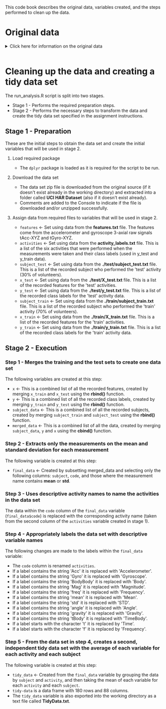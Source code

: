 This code book describes the original data, variables created, and the steps performed to clean up the data.

# Original data
<details><summary>Click here for information on the original data</summary>
<p>
  
## Original data source

The assignment is based on data collected from the accelerometers from the Samsung Galaxy S smartphone. A full description is available at the site where the data was obtained:

http://archive.ics.uci.edu/ml/datasets/Human+Activity+Recognition+Using+Smartphones 

The data for the assignment can be found here:

https://d396qusza40orc.cloudfront.net/getdata%2Fprojectfiles%2FUCI%20HAR%20Dataset.zip


## Original data details

The experiments have been carried out with a group of 30 volunteers within an age bracket of 19-48 years. Each person performed six activities (WALKING, WALKING_UPSTAIRS, WALKING_DOWNSTAIRS, SITTING, STANDING, LAYING) wearing a smartphone (Samsung Galaxy S II) on the waist. Using its embedded accelerometer and gyroscope, we captured 3-axial linear acceleration and 3-axial angular velocity at a constant rate of 50Hz. The experiments have been video-recorded to label the data manually. The obtained dataset has been randomly partitioned into two sets, where 70% of the volunteers was selected for generating the training data and 30% the test data. 

The sensor signals (accelerometer and gyroscope) were pre-processed by applying noise filters and then sampled in fixed-width sliding windows of 2.56 sec and 50% overlap (128 readings/window). The sensor acceleration signal, which has gravitational and body motion components, was separated using a Butterworth low-pass filter into body acceleration and gravity. The gravitational force is assumed to have only low frequency components, therefore a filter with 0.3 Hz cutoff frequency was used. From each window, a vector of features was obtained by calculating variables from the time and frequency domain. See 'features_info.txt' for more details. 

For each record it is provided:

- Triaxial acceleration from the accelerometer (total acceleration) and the estimated body acceleration.
- Triaxial Angular velocity from the gyroscope. 
- A 561-feature vector with time and frequency domain variables. 
- Its activity label. 
- An identifier of the subject who carried out the experiment.

#### Notes: 
- Features are normalized and bounded within [-1,1].
- Each feature vector is a row on the text file.


## Feature Selection
<details><summary>Click here for details of the feature selection</summary>
<p>

The features selected for this database come from the accelerometer and gyroscope 3-axial raw signals tAcc-XYZ and tGyro-XYZ. These time domain signals (prefix 't' to denote time) were captured at a constant rate of 50 Hz. Then they were filtered using a median filter and a 3rd order low pass Butterworth filter with a corner frequency of 20 Hz to remove noise. Similarly, the acceleration signal was then separated into body and gravity acceleration signals (tBodyAcc-XYZ and tGravityAcc-XYZ) using another low pass Butterworth filter with a corner frequency of 0.3 Hz. 

Subsequently, the body linear acceleration and angular velocity were derived in time to obtain Jerk signals (tBodyAccJerk-XYZ and tBodyGyroJerk-XYZ). Also the magnitude of these three-dimensional signals were calculated using the Euclidean norm (tBodyAccMag, tGravityAccMag, tBodyAccJerkMag, tBodyGyroMag, tBodyGyroJerkMag). 

Finally a Fast Fourier Transform (FFT) was applied to some of these signals producing fBodyAcc-XYZ, fBodyAccJerk-XYZ, fBodyGyro-XYZ, fBodyAccJerkMag, fBodyGyroMag, fBodyGyroJerkMag. (Note the 'f' to indicate frequency domain signals). 

These signals were used to estimate variables of the feature vector for each pattern:  
'-XYZ' is used to denote 3-axial signals in the X, Y and Z directions.

tBodyAcc-XYZ<br/>
tGravityAcc-XYZ<br/>
tBodyAccJerk-XYZ<br/>
tBodyGyro-XYZ<br/>
tBodyGyroJerk-XYZ<br/>
tBodyAccMag<br/>
tGravityAccMag<br/>
tBodyAccJerkMag<br/>
tBodyGyroMag<br/>
tBodyGyroJerkMag<br/>
fBodyAcc-XYZ<br/>
fBodyAccJerk-XYZ<br/>
fBodyGyro-XYZ<br/>
fBodyAccMag<br/>
fBodyAccJerkMag<br/>
fBodyGyroMag<br/>
fBodyGyroJerkMag<br/>

The set of variables that were estimated from these signals are: 

mean(): Mean value <br/>
std(): Standard deviation <br/>
mad(): Median absolute deviation <br/>
max(): Largest value in array <br/>
min(): Smallest value in array <br/>
sma(): Signal magnitude area <br/>
energy(): Energy measure. Sum of the squares divided by the number of values. <br/>
iqr(): Interquartile range <br/>
entropy(): Signal entropy <br/>
arCoeff(): Autorregresion coefficients with Burg order equal to 4 <br/>
correlation(): correlation coefficient between two signals <br/>
maxInds(): index of the frequency component with largest magnitude <br/>
meanFreq(): Weighted average of the frequency components to obtain a mean frequency <br/>
skewness(): skewness of the frequency domain signal <br/>
kurtosis(): kurtosis of the frequency domain signal <br/>
bandsEnergy(): Energy of a frequency interval within the 64 bins of the FFT of each window. <br/>
angle(): Angle between to vectors. <br/>

Additional vectors obtained by averaging the signals in a signal window sample. These are used on the angle() variable:

gravityMean <br/>
tBodyAccMean <br/>
tBodyAccJerkMean <br/>
tBodyGyroMean <br/>
tBodyGyroJerkMean <br/>

**<details><summary>Click here for the list of activity labels</summary>**
<p>
  
**Activity labels**

1 WALKING  <br/>
2 WALKING_UPSTAIRS <br/>
3 WALKING_DOWNSTAIRS <br/>
4 SITTING <br/>
5 STANDING <br/>
6 LAYING <br/>

</p>
</details>

**<details><summary>Click here for the complete list of variables of each feature vector</summary>**
<p>

**Feature variables**

1 tBodyAcc-mean()-X                              <br/>
2 tBodyAcc-mean()-Y                              <br/>
3 tBodyAcc-mean()-Z                              <br/>
4 tBodyAcc-std()-X                               <br/>
5 tBodyAcc-std()-Y                               <br/>
6 tBodyAcc-std()-Z                               <br/>
7 tBodyAcc-mad()-X                               <br/>
8 tBodyAcc-mad()-Y                               <br/>
9 tBodyAcc-mad()-Z                               <br/>
10 tBodyAcc-max()-X                              <br/>
11 tBodyAcc-max()-Y                              <br/>
12 tBodyAcc-max()-Z                              <br/>
13 tBodyAcc-min()-X                              <br/>
14 tBodyAcc-min()-Y                              <br/>
15 tBodyAcc-min()-Z                              <br/>
16 tBodyAcc-sma()                                <br/>
17 tBodyAcc-energy()-X                           <br/>
18 tBodyAcc-energy()-Y                           <br/>
19 tBodyAcc-energy()-Z                           <br/>
20 tBodyAcc-iqr()-X                              <br/>
21 tBodyAcc-iqr()-Y                              <br/>
22 tBodyAcc-iqr()-Z                              <br/>
23 tBodyAcc-entropy()-X                          <br/>
24 tBodyAcc-entropy()-Y                          <br/>
25 tBodyAcc-entropy()-Z                          <br/>
26 tBodyAcc-arCoeff()-X,1                        <br/>
27 tBodyAcc-arCoeff()-X,2                        <br/>
28 tBodyAcc-arCoeff()-X,3                        <br/>
29 tBodyAcc-arCoeff()-X,4                        <br/>
30 tBodyAcc-arCoeff()-Y,1                        <br/>
31 tBodyAcc-arCoeff()-Y,2                        <br/>
32 tBodyAcc-arCoeff()-Y,3                        <br/>
33 tBodyAcc-arCoeff()-Y,4                        <br/>
34 tBodyAcc-arCoeff()-Z,1                        <br/>
35 tBodyAcc-arCoeff()-Z,2                        <br/>
36 tBodyAcc-arCoeff()-Z,3                        <br/>
37 tBodyAcc-arCoeff()-Z,4                        <br/>
38 tBodyAcc-correlation()-X,Y                    <br/>
39 tBodyAcc-correlation()-X,Z                    <br/>
40 tBodyAcc-correlation()-Y,Z                    <br/>
41 tGravityAcc-mean()-X                          <br/>
42 tGravityAcc-mean()-Y                          <br/>
43 tGravityAcc-mean()-Z                          <br/>
44 tGravityAcc-std()-X                           <br/>
45 tGravityAcc-std()-Y                           <br/>
46 tGravityAcc-std()-Z                           <br/>
47 tGravityAcc-mad()-X                           <br/>
48 tGravityAcc-mad()-Y                           <br/>
49 tGravityAcc-mad()-Z                           <br/>
50 tGravityAcc-max()-X                           <br/>
51 tGravityAcc-max()-Y                           <br/>
52 tGravityAcc-max()-Z                           <br/>
53 tGravityAcc-min()-X                           <br/>
54 tGravityAcc-min()-Y                           <br/>
55 tGravityAcc-min()-Z                           <br/>
56 tGravityAcc-sma()                             <br/>
57 tGravityAcc-energy()-X                        <br/>
58 tGravityAcc-energy()-Y                        <br/>
59 tGravityAcc-energy()-Z                        <br/>
60 tGravityAcc-iqr()-X                           <br/>
61 tGravityAcc-iqr()-Y                           <br/>
62 tGravityAcc-iqr()-Z                           <br/>
63 tGravityAcc-entropy()-X                       <br/>
64 tGravityAcc-entropy()-Y                       <br/>
65 tGravityAcc-entropy()-Z                       <br/>
66 tGravityAcc-arCoeff()-X,1                     <br/>
67 tGravityAcc-arCoeff()-X,2                     <br/>
68 tGravityAcc-arCoeff()-X,3                     <br/>
69 tGravityAcc-arCoeff()-X,4                     <br/>
70 tGravityAcc-arCoeff()-Y,1                     <br/>
71 tGravityAcc-arCoeff()-Y,2                     <br/>
72 tGravityAcc-arCoeff()-Y,3                     <br/>
73 tGravityAcc-arCoeff()-Y,4                     <br/>
74 tGravityAcc-arCoeff()-Z,1                     <br/>
75 tGravityAcc-arCoeff()-Z,2                     <br/>
76 tGravityAcc-arCoeff()-Z,3                     <br/>
77 tGravityAcc-arCoeff()-Z,4                     <br/>
78 tGravityAcc-correlation()-X,Y                 <br/>
79 tGravityAcc-correlation()-X,Z                 <br/>
80 tGravityAcc-correlation()-Y,Z                 <br/>
81 tBodyAccJerk-mean()-X                         <br/>
82 tBodyAccJerk-mean()-Y                         <br/>
83 tBodyAccJerk-mean()-Z                         <br/>
84 tBodyAccJerk-std()-X                          <br/>
85 tBodyAccJerk-std()-Y                          <br/>
86 tBodyAccJerk-std()-Z                          <br/>
87 tBodyAccJerk-mad()-X                          <br/>
88 tBodyAccJerk-mad()-Y                          <br/>
89 tBodyAccJerk-mad()-Z                          <br/>
90 tBodyAccJerk-max()-X                          <br/>
91 tBodyAccJerk-max()-Y                          <br/>
92 tBodyAccJerk-max()-Z                          <br/>
93 tBodyAccJerk-min()-X                          <br/>
94 tBodyAccJerk-min()-Y                          <br/>
95 tBodyAccJerk-min()-Z                          <br/>
96 tBodyAccJerk-sma()                            <br/>
97 tBodyAccJerk-energy()-X                       <br/>
98 tBodyAccJerk-energy()-Y                       <br/>
99 tBodyAccJerk-energy()-Z                       <br/>
100 tBodyAccJerk-iqr()-X                         <br/>
101 tBodyAccJerk-iqr()-Y                         <br/>
102 tBodyAccJerk-iqr()-Z                         <br/>
103 tBodyAccJerk-entropy()-X                     <br/>
104 tBodyAccJerk-entropy()-Y                     <br/>
105 tBodyAccJerk-entropy()-Z                     <br/>
106 tBodyAccJerk-arCoeff()-X,1                   <br/>
107 tBodyAccJerk-arCoeff()-X,2                   <br/>
108 tBodyAccJerk-arCoeff()-X,3                   <br/>
109 tBodyAccJerk-arCoeff()-X,4                   <br/>
110 tBodyAccJerk-arCoeff()-Y,1                   <br/>
111 tBodyAccJerk-arCoeff()-Y,2                   <br/>
112 tBodyAccJerk-arCoeff()-Y,3                   <br/>
113 tBodyAccJerk-arCoeff()-Y,4                   <br/>
114 tBodyAccJerk-arCoeff()-Z,1                   <br/>
115 tBodyAccJerk-arCoeff()-Z,2                   <br/>
116 tBodyAccJerk-arCoeff()-Z,3                   <br/>
117 tBodyAccJerk-arCoeff()-Z,4                   <br/>
118 tBodyAccJerk-correlation()-X,Y               <br/>
119 tBodyAccJerk-correlation()-X,Z               <br/>
120 tBodyAccJerk-correlation()-Y,Z               <br/>
121 tBodyGyro-mean()-X                           <br/>
122 tBodyGyro-mean()-Y                           <br/>
123 tBodyGyro-mean()-Z                           <br/>
124 tBodyGyro-std()-X                            <br/>
125 tBodyGyro-std()-Y                            <br/>
126 tBodyGyro-std()-Z                            <br/>
127 tBodyGyro-mad()-X                            <br/>
128 tBodyGyro-mad()-Y                            <br/>
129 tBodyGyro-mad()-Z                            <br/>
130 tBodyGyro-max()-X                            <br/>
131 tBodyGyro-max()-Y                            <br/>
132 tBodyGyro-max()-Z                            <br/>
133 tBodyGyro-min()-X                            <br/>
134 tBodyGyro-min()-Y                            <br/>
135 tBodyGyro-min()-Z                            <br/>
136 tBodyGyro-sma()                              <br/>
137 tBodyGyro-energy()-X                         <br/>
138 tBodyGyro-energy()-Y                         <br/>
139 tBodyGyro-energy()-Z                         <br/>
140 tBodyGyro-iqr()-X                            <br/>
141 tBodyGyro-iqr()-Y                            <br/>
142 tBodyGyro-iqr()-Z                            <br/>
143 tBodyGyro-entropy()-X                        <br/>
144 tBodyGyro-entropy()-Y                        <br/>
145 tBodyGyro-entropy()-Z                        <br/>
146 tBodyGyro-arCoeff()-X,1                      <br/>
147 tBodyGyro-arCoeff()-X,2                      <br/>
148 tBodyGyro-arCoeff()-X,3                      <br/>
149 tBodyGyro-arCoeff()-X,4                      <br/>
150 tBodyGyro-arCoeff()-Y,1                      <br/>
151 tBodyGyro-arCoeff()-Y,2                      <br/>
152 tBodyGyro-arCoeff()-Y,3                      <br/>
153 tBodyGyro-arCoeff()-Y,4                      <br/>
154 tBodyGyro-arCoeff()-Z,1                      <br/>
155 tBodyGyro-arCoeff()-Z,2                      <br/>
156 tBodyGyro-arCoeff()-Z,3                      <br/>
157 tBodyGyro-arCoeff()-Z,4                      <br/>
158 tBodyGyro-correlation()-X,Y                  <br/>
159 tBodyGyro-correlation()-X,Z                  <br/>
160 tBodyGyro-correlation()-Y,Z                  <br/>
161 tBodyGyroJerk-mean()-X                       <br/>
162 tBodyGyroJerk-mean()-Y                       <br/>
163 tBodyGyroJerk-mean()-Z                       <br/>
164 tBodyGyroJerk-std()-X                        <br/>
165 tBodyGyroJerk-std()-Y                        <br/>
166 tBodyGyroJerk-std()-Z                        <br/>
167 tBodyGyroJerk-mad()-X                        <br/>
168 tBodyGyroJerk-mad()-Y                        <br/>
169 tBodyGyroJerk-mad()-Z                        <br/>
170 tBodyGyroJerk-max()-X                        <br/>
171 tBodyGyroJerk-max()-Y                        <br/>
172 tBodyGyroJerk-max()-Z                        <br/>
173 tBodyGyroJerk-min()-X                        <br/>
174 tBodyGyroJerk-min()-Y                        <br/>
175 tBodyGyroJerk-min()-Z                        <br/>
176 tBodyGyroJerk-sma()                          <br/>
177 tBodyGyroJerk-energy()-X                     <br/>
178 tBodyGyroJerk-energy()-Y                     <br/>
179 tBodyGyroJerk-energy()-Z                     <br/>
180 tBodyGyroJerk-iqr()-X                        <br/>
181 tBodyGyroJerk-iqr()-Y                        <br/>
182 tBodyGyroJerk-iqr()-Z                        <br/>
183 tBodyGyroJerk-entropy()-X                    <br/>
184 tBodyGyroJerk-entropy()-Y                    <br/>
185 tBodyGyroJerk-entropy()-Z                    <br/>
186 tBodyGyroJerk-arCoeff()-X,1                  <br/>
187 tBodyGyroJerk-arCoeff()-X,2                  <br/>
188 tBodyGyroJerk-arCoeff()-X,3                  <br/>
189 tBodyGyroJerk-arCoeff()-X,4                  <br/>
190 tBodyGyroJerk-arCoeff()-Y,1                  <br/>
191 tBodyGyroJerk-arCoeff()-Y,2                  <br/>
192 tBodyGyroJerk-arCoeff()-Y,3                  <br/>
193 tBodyGyroJerk-arCoeff()-Y,4                  <br/>
194 tBodyGyroJerk-arCoeff()-Z,1                  <br/>
195 tBodyGyroJerk-arCoeff()-Z,2                  <br/>
196 tBodyGyroJerk-arCoeff()-Z,3                  <br/>
197 tBodyGyroJerk-arCoeff()-Z,4                  <br/>
198 tBodyGyroJerk-correlation()-X,Y              <br/>
199 tBodyGyroJerk-correlation()-X,Z              <br/>
200 tBodyGyroJerk-correlation()-Y,Z              <br/>
201 tBodyAccMag-mean()                           <br/>
202 tBodyAccMag-std()                            <br/>
203 tBodyAccMag-mad()                            <br/>
204 tBodyAccMag-max()                            <br/>
205 tBodyAccMag-min()                            <br/>
206 tBodyAccMag-sma()                            <br/>
207 tBodyAccMag-energy()                         <br/>
208 tBodyAccMag-iqr()                            <br/>
209 tBodyAccMag-entropy()                        <br/>
210 tBodyAccMag-arCoeff()1                       <br/>
211 tBodyAccMag-arCoeff()2                       <br/>
212 tBodyAccMag-arCoeff()3                       <br/>
213 tBodyAccMag-arCoeff()4                       <br/>
214 tGravityAccMag-mean()                        <br/>
215 tGravityAccMag-std()                         <br/>
216 tGravityAccMag-mad()                         <br/>
217 tGravityAccMag-max()                         <br/>
218 tGravityAccMag-min()                         <br/>
219 tGravityAccMag-sma()                         <br/>
220 tGravityAccMag-energy()                      <br/>
221 tGravityAccMag-iqr()                         <br/>
222 tGravityAccMag-entropy()                     <br/>
223 tGravityAccMag-arCoeff()1                    <br/>
224 tGravityAccMag-arCoeff()2                    <br/>
225 tGravityAccMag-arCoeff()3                    <br/>
226 tGravityAccMag-arCoeff()4                    <br/>
227 tBodyAccJerkMag-mean()                       <br/>
228 tBodyAccJerkMag-std()                        <br/>
229 tBodyAccJerkMag-mad()                        <br/>
230 tBodyAccJerkMag-max()                        <br/>
231 tBodyAccJerkMag-min()                        <br/>
232 tBodyAccJerkMag-sma()                        <br/>
233 tBodyAccJerkMag-energy()                     <br/>
234 tBodyAccJerkMag-iqr()                        <br/>
235 tBodyAccJerkMag-entropy()                    <br/>
236 tBodyAccJerkMag-arCoeff()1                   <br/>
237 tBodyAccJerkMag-arCoeff()2                   <br/>
238 tBodyAccJerkMag-arCoeff()3                   <br/>
239 tBodyAccJerkMag-arCoeff()4                   <br/>
240 tBodyGyroMag-mean()                          <br/>
241 tBodyGyroMag-std()                           <br/>
242 tBodyGyroMag-mad()                           <br/>
243 tBodyGyroMag-max()                           <br/>
244 tBodyGyroMag-min()                           <br/>
245 tBodyGyroMag-sma()                           <br/>
246 tBodyGyroMag-energy()                        <br/>
247 tBodyGyroMag-iqr()                           <br/>
248 tBodyGyroMag-entropy()                       <br/>
249 tBodyGyroMag-arCoeff()1                      <br/>
250 tBodyGyroMag-arCoeff()2                      <br/>
251 tBodyGyroMag-arCoeff()3                      <br/>
252 tBodyGyroMag-arCoeff()4                      <br/>
253 tBodyGyroJerkMag-mean()                      <br/>
254 tBodyGyroJerkMag-std()                       <br/>
255 tBodyGyroJerkMag-mad()                       <br/>
256 tBodyGyroJerkMag-max()                       <br/>
257 tBodyGyroJerkMag-min()                       <br/>
258 tBodyGyroJerkMag-sma()                       <br/>
259 tBodyGyroJerkMag-energy()                    <br/>
260 tBodyGyroJerkMag-iqr()                       <br/>
261 tBodyGyroJerkMag-entropy()                   <br/>
262 tBodyGyroJerkMag-arCoeff()1                  <br/>
263 tBodyGyroJerkMag-arCoeff()2                  <br/>
264 tBodyGyroJerkMag-arCoeff()3                  <br/>
265 tBodyGyroJerkMag-arCoeff()4                  <br/>
266 fBodyAcc-mean()-X                            <br/>
267 fBodyAcc-mean()-Y                            <br/>
268 fBodyAcc-mean()-Z                            <br/>
269 fBodyAcc-std()-X                             <br/>
270 fBodyAcc-std()-Y                             <br/>
271 fBodyAcc-std()-Z                             <br/>
272 fBodyAcc-mad()-X                             <br/>
273 fBodyAcc-mad()-Y                             <br/>
274 fBodyAcc-mad()-Z                             <br/>
275 fBodyAcc-max()-X                             <br/>
276 fBodyAcc-max()-Y                             <br/>
277 fBodyAcc-max()-Z                             <br/>
278 fBodyAcc-min()-X                             <br/>
279 fBodyAcc-min()-Y                             <br/>
280 fBodyAcc-min()-Z                             <br/>
281 fBodyAcc-sma()                               <br/>
282 fBodyAcc-energy()-X                          <br/>
283 fBodyAcc-energy()-Y                          <br/>
284 fBodyAcc-energy()-Z                          <br/>
285 fBodyAcc-iqr()-X                             <br/>
286 fBodyAcc-iqr()-Y                             <br/>
287 fBodyAcc-iqr()-Z                             <br/>
288 fBodyAcc-entropy()-X                         <br/>
289 fBodyAcc-entropy()-Y                         <br/>
290 fBodyAcc-entropy()-Z                         <br/>
291 fBodyAcc-maxInds-X                           <br/>
292 fBodyAcc-maxInds-Y                           <br/>
293 fBodyAcc-maxInds-Z                           <br/>
294 fBodyAcc-meanFreq()-X                        <br/>
295 fBodyAcc-meanFreq()-Y                        <br/>
296 fBodyAcc-meanFreq()-Z                        <br/>
297 fBodyAcc-skewness()-X                        <br/>
298 fBodyAcc-kurtosis()-X                        <br/>
299 fBodyAcc-skewness()-Y                        <br/>
300 fBodyAcc-kurtosis()-Y                        <br/>
301 fBodyAcc-skewness()-Z                        <br/>
302 fBodyAcc-kurtosis()-Z                        <br/>
303 fBodyAcc-bandsEnergy()-1,8                   <br/>
304 fBodyAcc-bandsEnergy()-9,16                  <br/>
305 fBodyAcc-bandsEnergy()-17,24                 <br/>
306 fBodyAcc-bandsEnergy()-25,32                 <br/>
307 fBodyAcc-bandsEnergy()-33,40                 <br/>
308 fBodyAcc-bandsEnergy()-41,48                 <br/>
309 fBodyAcc-bandsEnergy()-49,56                 <br/>
310 fBodyAcc-bandsEnergy()-57,64                 <br/>
311 fBodyAcc-bandsEnergy()-1,16                  <br/>
312 fBodyAcc-bandsEnergy()-17,32                 <br/>
313 fBodyAcc-bandsEnergy()-33,48                 <br/>
314 fBodyAcc-bandsEnergy()-49,64                 <br/>
315 fBodyAcc-bandsEnergy()-1,24                  <br/>
316 fBodyAcc-bandsEnergy()-25,48                 <br/>
317 fBodyAcc-bandsEnergy()-1,8                   <br/>
318 fBodyAcc-bandsEnergy()-9,16                  <br/>
319 fBodyAcc-bandsEnergy()-17,24                 <br/>
320 fBodyAcc-bandsEnergy()-25,32                 <br/>
321 fBodyAcc-bandsEnergy()-33,40                 <br/>
322 fBodyAcc-bandsEnergy()-41,48                 <br/>
323 fBodyAcc-bandsEnergy()-49,56                 <br/>
324 fBodyAcc-bandsEnergy()-57,64                 <br/>
325 fBodyAcc-bandsEnergy()-1,16                  <br/>
326 fBodyAcc-bandsEnergy()-17,32                 <br/>
327 fBodyAcc-bandsEnergy()-33,48                 <br/>
328 fBodyAcc-bandsEnergy()-49,64                 <br/>
329 fBodyAcc-bandsEnergy()-1,24                  <br/>
330 fBodyAcc-bandsEnergy()-25,48                 <br/>
331 fBodyAcc-bandsEnergy()-1,8                   <br/>
332 fBodyAcc-bandsEnergy()-9,16                  <br/>
333 fBodyAcc-bandsEnergy()-17,24                 <br/>
334 fBodyAcc-bandsEnergy()-25,32                 <br/>
335 fBodyAcc-bandsEnergy()-33,40                 <br/>
336 fBodyAcc-bandsEnergy()-41,48                 <br/>
337 fBodyAcc-bandsEnergy()-49,56                 <br/>
338 fBodyAcc-bandsEnergy()-57,64                 <br/>
339 fBodyAcc-bandsEnergy()-1,16                  <br/>
340 fBodyAcc-bandsEnergy()-17,32                 <br/>
341 fBodyAcc-bandsEnergy()-33,48                 <br/>
342 fBodyAcc-bandsEnergy()-49,64                 <br/>
343 fBodyAcc-bandsEnergy()-1,24                  <br/>
344 fBodyAcc-bandsEnergy()-25,48                 <br/>
345 fBodyAccJerk-mean()-X                        <br/>
346 fBodyAccJerk-mean()-Y                        <br/>
347 fBodyAccJerk-mean()-Z                        <br/>
348 fBodyAccJerk-std()-X                         <br/>
349 fBodyAccJerk-std()-Y                         <br/>
350 fBodyAccJerk-std()-Z                         <br/>
351 fBodyAccJerk-mad()-X                         <br/>
352 fBodyAccJerk-mad()-Y                         <br/>
353 fBodyAccJerk-mad()-Z                         <br/>
354 fBodyAccJerk-max()-X                         <br/>
355 fBodyAccJerk-max()-Y                         <br/>
356 fBodyAccJerk-max()-Z                         <br/>
357 fBodyAccJerk-min()-X                         <br/>
358 fBodyAccJerk-min()-Y                         <br/>
359 fBodyAccJerk-min()-Z                         <br/>
360 fBodyAccJerk-sma()                           <br/>
361 fBodyAccJerk-energy()-X                      <br/>
362 fBodyAccJerk-energy()-Y                      <br/>
363 fBodyAccJerk-energy()-Z                      <br/>
364 fBodyAccJerk-iqr()-X                         <br/>
365 fBodyAccJerk-iqr()-Y                         <br/>
366 fBodyAccJerk-iqr()-Z                         <br/>
367 fBodyAccJerk-entropy()-X                     <br/>
368 fBodyAccJerk-entropy()-Y                     <br/>
369 fBodyAccJerk-entropy()-Z                     <br/>
370 fBodyAccJerk-maxInds-X                       <br/>
371 fBodyAccJerk-maxInds-Y                       <br/>
372 fBodyAccJerk-maxInds-Z                       <br/>
373 fBodyAccJerk-meanFreq()-X                    <br/>
374 fBodyAccJerk-meanFreq()-Y                    <br/>
375 fBodyAccJerk-meanFreq()-Z                    <br/>
376 fBodyAccJerk-skewness()-X                    <br/>
377 fBodyAccJerk-kurtosis()-X                    <br/>
378 fBodyAccJerk-skewness()-Y                    <br/>
379 fBodyAccJerk-kurtosis()-Y                    <br/>
380 fBodyAccJerk-skewness()-Z                    <br/>
381 fBodyAccJerk-kurtosis()-Z                    <br/>
382 fBodyAccJerk-bandsEnergy()-1,8               <br/>
383 fBodyAccJerk-bandsEnergy()-9,16              <br/>
384 fBodyAccJerk-bandsEnergy()-17,24             <br/>
385 fBodyAccJerk-bandsEnergy()-25,32             <br/>
386 fBodyAccJerk-bandsEnergy()-33,40             <br/>
387 fBodyAccJerk-bandsEnergy()-41,48             <br/>
388 fBodyAccJerk-bandsEnergy()-49,56             <br/>
389 fBodyAccJerk-bandsEnergy()-57,64             <br/>
390 fBodyAccJerk-bandsEnergy()-1,16              <br/>
391 fBodyAccJerk-bandsEnergy()-17,32             <br/>
392 fBodyAccJerk-bandsEnergy()-33,48             <br/>
393 fBodyAccJerk-bandsEnergy()-49,64             <br/>
394 fBodyAccJerk-bandsEnergy()-1,24              <br/>
395 fBodyAccJerk-bandsEnergy()-25,48             <br/>
396 fBodyAccJerk-bandsEnergy()-1,8               <br/>
397 fBodyAccJerk-bandsEnergy()-9,16              <br/>
398 fBodyAccJerk-bandsEnergy()-17,24             <br/>
399 fBodyAccJerk-bandsEnergy()-25,32             <br/>
400 fBodyAccJerk-bandsEnergy()-33,40             <br/>
401 fBodyAccJerk-bandsEnergy()-41,48             <br/>
402 fBodyAccJerk-bandsEnergy()-49,56             <br/>
403 fBodyAccJerk-bandsEnergy()-57,64             <br/>
404 fBodyAccJerk-bandsEnergy()-1,16              <br/>
405 fBodyAccJerk-bandsEnergy()-17,32             <br/>
406 fBodyAccJerk-bandsEnergy()-33,48             <br/>
407 fBodyAccJerk-bandsEnergy()-49,64             <br/>
408 fBodyAccJerk-bandsEnergy()-1,24              <br/>
409 fBodyAccJerk-bandsEnergy()-25,48             <br/>
410 fBodyAccJerk-bandsEnergy()-1,8               <br/>
411 fBodyAccJerk-bandsEnergy()-9,16              <br/>
412 fBodyAccJerk-bandsEnergy()-17,24             <br/>
413 fBodyAccJerk-bandsEnergy()-25,32             <br/>
414 fBodyAccJerk-bandsEnergy()-33,40             <br/>
415 fBodyAccJerk-bandsEnergy()-41,48             <br/>
416 fBodyAccJerk-bandsEnergy()-49,56             <br/>
417 fBodyAccJerk-bandsEnergy()-57,64             <br/>
418 fBodyAccJerk-bandsEnergy()-1,16              <br/>
419 fBodyAccJerk-bandsEnergy()-17,32             <br/>
420 fBodyAccJerk-bandsEnergy()-33,48             <br/>
421 fBodyAccJerk-bandsEnergy()-49,64             <br/>
422 fBodyAccJerk-bandsEnergy()-1,24              <br/>
423 fBodyAccJerk-bandsEnergy()-25,48             <br/>
424 fBodyGyro-mean()-X                           <br/>
425 fBodyGyro-mean()-Y                           <br/>
426 fBodyGyro-mean()-Z                           <br/>
427 fBodyGyro-std()-X                            <br/>
428 fBodyGyro-std()-Y                            <br/>
429 fBodyGyro-std()-Z                            <br/>
430 fBodyGyro-mad()-X                            <br/>
431 fBodyGyro-mad()-Y                            <br/>
432 fBodyGyro-mad()-Z                            <br/>
433 fBodyGyro-max()-X                            <br/>
434 fBodyGyro-max()-Y                            <br/>
435 fBodyGyro-max()-Z                            <br/>
436 fBodyGyro-min()-X                            <br/>
437 fBodyGyro-min()-Y                            <br/>
438 fBodyGyro-min()-Z                            <br/>
439 fBodyGyro-sma()                              <br/>
440 fBodyGyro-energy()-X                         <br/>
441 fBodyGyro-energy()-Y                         <br/>
442 fBodyGyro-energy()-Z                         <br/>
443 fBodyGyro-iqr()-X                            <br/>
444 fBodyGyro-iqr()-Y                            <br/>
445 fBodyGyro-iqr()-Z                            <br/>
446 fBodyGyro-entropy()-X                        <br/>
447 fBodyGyro-entropy()-Y                        <br/>
448 fBodyGyro-entropy()-Z                        <br/>
449 fBodyGyro-maxInds-X                          <br/>
450 fBodyGyro-maxInds-Y                          <br/>
451 fBodyGyro-maxInds-Z                          <br/>
452 fBodyGyro-meanFreq()-X                       <br/>
453 fBodyGyro-meanFreq()-Y                       <br/>
454 fBodyGyro-meanFreq()-Z                       <br/>
455 fBodyGyro-skewness()-X                       <br/>
456 fBodyGyro-kurtosis()-X                       <br/>
457 fBodyGyro-skewness()-Y                       <br/>
458 fBodyGyro-kurtosis()-Y                       <br/>
459 fBodyGyro-skewness()-Z                       <br/>
460 fBodyGyro-kurtosis()-Z                       <br/>
461 fBodyGyro-bandsEnergy()-1,8                  <br/>
462 fBodyGyro-bandsEnergy()-9,16                 <br/>
463 fBodyGyro-bandsEnergy()-17,24                <br/>
464 fBodyGyro-bandsEnergy()-25,32                <br/>
465 fBodyGyro-bandsEnergy()-33,40                <br/>
466 fBodyGyro-bandsEnergy()-41,48                <br/>
467 fBodyGyro-bandsEnergy()-49,56                <br/>
468 fBodyGyro-bandsEnergy()-57,64                <br/>
469 fBodyGyro-bandsEnergy()-1,16                 <br/>
470 fBodyGyro-bandsEnergy()-17,32                <br/>
471 fBodyGyro-bandsEnergy()-33,48                <br/>
472 fBodyGyro-bandsEnergy()-49,64                <br/>
473 fBodyGyro-bandsEnergy()-1,24                 <br/>
474 fBodyGyro-bandsEnergy()-25,48                <br/>
475 fBodyGyro-bandsEnergy()-1,8                  <br/>
476 fBodyGyro-bandsEnergy()-9,16                 <br/>
477 fBodyGyro-bandsEnergy()-17,24                <br/>
478 fBodyGyro-bandsEnergy()-25,32                <br/>
479 fBodyGyro-bandsEnergy()-33,40                <br/>
480 fBodyGyro-bandsEnergy()-41,48                <br/>
481 fBodyGyro-bandsEnergy()-49,56                <br/>
482 fBodyGyro-bandsEnergy()-57,64                <br/>
483 fBodyGyro-bandsEnergy()-1,16                 <br/>
484 fBodyGyro-bandsEnergy()-17,32                <br/>
485 fBodyGyro-bandsEnergy()-33,48                <br/>
486 fBodyGyro-bandsEnergy()-49,64                <br/>
487 fBodyGyro-bandsEnergy()-1,24                 <br/>
488 fBodyGyro-bandsEnergy()-25,48                <br/>
489 fBodyGyro-bandsEnergy()-1,8                  <br/>
490 fBodyGyro-bandsEnergy()-9,16                 <br/>
491 fBodyGyro-bandsEnergy()-17,24                <br/>
492 fBodyGyro-bandsEnergy()-25,32                <br/>
493 fBodyGyro-bandsEnergy()-33,40                <br/>
494 fBodyGyro-bandsEnergy()-41,48                <br/>
495 fBodyGyro-bandsEnergy()-49,56                <br/>
496 fBodyGyro-bandsEnergy()-57,64                <br/>
497 fBodyGyro-bandsEnergy()-1,16                 <br/>
498 fBodyGyro-bandsEnergy()-17,32                <br/>
499 fBodyGyro-bandsEnergy()-33,48                <br/>
500 fBodyGyro-bandsEnergy()-49,64                <br/>
501 fBodyGyro-bandsEnergy()-1,24                 <br/>
502 fBodyGyro-bandsEnergy()-25,48                <br/>
503 fBodyAccMag-mean()                           <br/>
504 fBodyAccMag-std()                            <br/>
505 fBodyAccMag-mad()                            <br/>
506 fBodyAccMag-max()                            <br/>
507 fBodyAccMag-min()                            <br/>
508 fBodyAccMag-sma()                            <br/>
509 fBodyAccMag-energy()                         <br/>
510 fBodyAccMag-iqr()                            <br/>
511 fBodyAccMag-entropy()                        <br/>
512 fBodyAccMag-maxInds                          <br/>
513 fBodyAccMag-meanFreq()                       <br/>
514 fBodyAccMag-skewness()                       <br/>
515 fBodyAccMag-kurtosis()                       <br/>
516 fBodyBodyAccJerkMag-mean()                   <br/>
517 fBodyBodyAccJerkMag-std()                    <br/>
518 fBodyBodyAccJerkMag-mad()                    <br/>
519 fBodyBodyAccJerkMag-max()                    <br/>
520 fBodyBodyAccJerkMag-min()                    <br/>
521 fBodyBodyAccJerkMag-sma()                    <br/>
522 fBodyBodyAccJerkMag-energy()                 <br/>
523 fBodyBodyAccJerkMag-iqr()                    <br/>
524 fBodyBodyAccJerkMag-entropy()                <br/>
525 fBodyBodyAccJerkMag-maxInds                  <br/>
526 fBodyBodyAccJerkMag-meanFreq()               <br/>
527 fBodyBodyAccJerkMag-skewness()               <br/>
528 fBodyBodyAccJerkMag-kurtosis()               <br/>
529 fBodyBodyGyroMag-mean()                      <br/>
530 fBodyBodyGyroMag-std()                       <br/>
531 fBodyBodyGyroMag-mad()                       <br/>
532 fBodyBodyGyroMag-max()                       <br/>
533 fBodyBodyGyroMag-min()                       <br/>
534 fBodyBodyGyroMag-sma()                       <br/>
535 fBodyBodyGyroMag-energy()                    <br/>
536 fBodyBodyGyroMag-iqr()                       <br/>
537 fBodyBodyGyroMag-entropy()                   <br/>
538 fBodyBodyGyroMag-maxInds                     <br/>
539 fBodyBodyGyroMag-meanFreq()                  <br/>
540 fBodyBodyGyroMag-skewness()                  <br/>
541 fBodyBodyGyroMag-kurtosis()                  <br/>
542 fBodyBodyGyroJerkMag-mean()                  <br/>
543 fBodyBodyGyroJerkMag-std()                   <br/>
544 fBodyBodyGyroJerkMag-mad()                   <br/>
545 fBodyBodyGyroJerkMag-max()                   <br/>
546 fBodyBodyGyroJerkMag-min()                   <br/>
547 fBodyBodyGyroJerkMag-sma()                   <br/>
548 fBodyBodyGyroJerkMag-energy()                <br/>
549 fBodyBodyGyroJerkMag-iqr()                   <br/>
550 fBodyBodyGyroJerkMag-entropy()               <br/>
551 fBodyBodyGyroJerkMag-maxInds                 <br/>
552 fBodyBodyGyroJerkMag-meanFreq()              <br/>
553 fBodyBodyGyroJerkMag-skewness()              <br/>
554 fBodyBodyGyroJerkMag-kurtosis()              <br/>
555 angle(tBodyAccMean,gravity)                  <br/>
556 angle(tBodyAccJerkMean),gravityMean)         <br/>
557 angle(tBodyGyroMean,gravityMean)             <br/>
558 angle(tBodyGyroJerkMean,gravityMean)         <br/>
559 angle(X,gravityMean)                         <br/>
560 angle(Y,gravityMean)                         <br/>
561 angle(Z,gravityMean)                         <br/>

</p>
</details>
</p>
</details>
</p>
</details>


<br>

# Cleaning up the data and creating a tidy data set

The run_analysis.R script is split into two stages.

+ Stage 1 - Performs the required preparation steps. 
+ Stage 2 - Performs the necessary steps to transform the data and create the tidy data set specified in the assignment instructions.


## Stage 1 - Preparation
These are the initial steps to obtain the data set and create the initial variables that will be used in stage 2.

1. Load required package
   + The `dplyr` package is loaded as it is required for the script to be run.

2. Download the data set
   + The data set zip file is downloaded from the original source (if it doesn't exist already in the working directory) and extracted into a folder called **UCI HAR Dataset** (also if it doesn't exist already).
   + Comments are added to the Console to indicate if the file is downloaded and/or unzipped successfully.

3. Assign data from required files to variables that will be used in stage 2.

   + `features` <- Set using data from the **features.txt** file. The features come from the accelerometer and gyroscope 3-axial raw signals tAcc-XYZ and tGyro-XYZ.
   + `activities` <- Set using data from the **activity_labels.txt** file. This is a list of the six activities that were performed when the measurements were taken and their class labels (used in y_test and y_train data).
   + `subject_test` <- Set using data from the **./test/subject_test.txt** file. This is a list of the recorded subject who performed the 'test' activity (30% of volunteers).
   + `x_test` <- Set using data from the **./test/X_test.txt** file. This is a list of the recorded features for the 'test' activities.
   + `y_test` <- Set using data from the **./test/y_test.txt** file. This is a list of the recorded class labels for the 'test' activity data.
   + `subject_train` <- Set using data from the **./train/subject_train.txt** file. This is a list of the recorded subject who performed the 'train' activity (70% of volunteers).
   + `x_train` <- Set using data from the **./train/X_train.txt** file. This is a list of the recorded features for the 'train' activities.
   + `y_train` <- Set using data from the **./train/y_train.txt** file. This is a list of the recorded class labels for the 'train' activity data.


## Stage 2 - Execution

### Step 1 - Merges the training and the test sets to create one data set

The following variables are created at this step:

   + `x` <- This is a combined list of all the recorded features, created by merging `x_train` and `x_test` using the **rbind()** function.
   + `y` <- This is a combined list of all the recorded class labels, created by merging `y_train` and `y_test` using the **rbind()** function.
   + `subject_data` <- This is a combined list of all the recorded subjects, created by merging `subject_train` and `subject_test` using the **rbind()** function.
   + `merged_data` <- This is a combined list of all the data, created by merging `subject_data`, `y` and `x` using the **cbind()** function.


### Step 2 - Extracts only the measurements on the mean and standard deviation for each measurement

The following variable is created at this step:

   + `final_data` <- Created by subsetting merged_data and selecting only the following columns: `subject`, `code`, and those where the measurement name contains **mean** or **std**.


### Step 3 - Uses descriptive activity names to name the activities in the data set

The data within the `code` column of the `final_data` variable (`final_data$code`) is replaced with the corresponding activity name (taken from the second column of the `activities` variable created in stage 1).


### Step 4 - Appropriately labels the data set with descriptive variable names

The following changes are made to the labels within the `final_data` variable:

   + The `code` column is renamed `activities`.
   + If a label contains the string 'Acc' it is replaced with 'Accelerometer'.
   + If a label contains the string 'Gyro' it is replaced with 'Gyroscope'.
   + If a label contains the string 'BodyBody' it is replaced with 'Body'.
   + If a label contains the string 'Mag' it is replaced with 'Magnitude'.
   + If a label contains the string 'freq' it is replaced with 'Frequency'.
   + If a label contains the string 'mean' it is replaced with 'Mean'.
   + If a label contains the string 'std' it is replaced with 'STD'.
   + If a label contains the string 'angle' it is replaced with 'Angle'.
   + If a label contains the string 'gravity' it is replaced with 'Gravity'.
   + If a label contains the string 'tBody' it is replaced with 'TimeBody'.
   + If a label starts with the character 't' it is replaced by 'Time'.
   + If a label starts with the character 'f' it is replaced by 'Frequency'.


### Step 5 - From the data set in step 4, creates a second, independent tidy data set with the average of each variable for each activity and each subject

The following variable is created at this step:

   + `tidy_data` <- Created from the `final_data` variable by grouping the data by `subject` and `activity`, and then taking the mean of each variable for each `activity` and each `subject`.
   + `tidy-data` is a data frame with 180 rows and 88 columns.
   + The `tidy_data` variable is also exported into the working directory as a text file called **TidyData.txt**.
